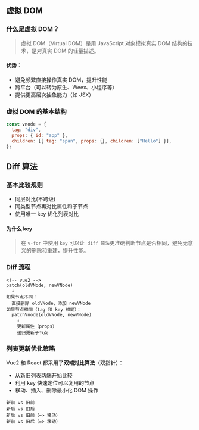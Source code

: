 ## 虚拟 DOM

### 什么是虚拟 DOM？

> 虚拟 DOM（Virtual DOM）是用 JavaScript 对象模拟真实 DOM 结构的技术，是对真实 DOM 的轻量描述。

#### 优势：

- 避免频繁直接操作真实 DOM，提升性能
- 跨平台（可以转为原生、Weex、小程序等）
- 提供更高层次抽象能力（如 JSX）

### 虚拟 DOM 的基本结构

```js
const vnode = {
  tag: "div",
  props: { id: "app" },
  children: [{ tag: "span", props: {}, children: ["Hello"] }],
};
```

## Diff 算法

### 基本比较规则

- 同层对比(不跨级)
- 同类型节点再对比属性和子节点
- 使用唯一 key 优化列表对比

#### **为什么 key**

> 在 `v-for` 中使用 `key` 可以让` diff 算法`更准确判断节点是否相同，避免无意义的删除和重建，提升性能。

### Diff 流程

```text
<!-- vue2 -->
patch(oldVNode, newVNode)
  ↓
如果节点不同：
  直接删除 oldVNode，添加 newVNode
如果节点相同（tag 和 key 相同）：
  patchVnode(oldVNode, newVNode)
    ↓
    更新属性（props）
    递归更新子节点
```

### 列表更新优化策略

Vue2 和 React 都采用了**双端对比算法**（双指针）：

- 从新旧列表两端开始比较
- 利用 key 快速定位可以复用的节点
- 移动、插入、删除最小化 DOM 操作

```text
新前 vs 旧前
新后 vs 旧后
新后 vs 旧前（=> 移动）
新前 vs 旧后（=> 移动）
```
